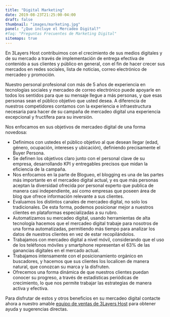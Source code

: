 ```yaml
---
title: "Digital Marketing"
date: 2019-08-23T21:25:00-04:00
draft: false
thumbnail: "images/marketing.jpg"
panel: "¿Que incluye el Mercadeo Digital?"
#faq: "Preguntas Frecuentes de Marketing Digital"
sitemaps: true
---
```


En 3Layers Host contribuimos con el crecimiento de sus medios digitales y de su mercado a través de implementación de entrega efectiva de contenido a sus clientes y público en general, con el fin de hacer crecer sus mercados en redes sociales, lista de noticias, correo electrónico de mercadeo y promoción.

Nuestro personal profesional con más de 5 años de experiencia en tecnologías sociales y mercadeo de correo electrónico puede apoyarle en todos los sentidos para que su mensaje llegue a más personas, y que esas personas sean el público objetivo que usted desea. A diferencia de nuestros competidores contamos con la experiencia e infraestructura necesaria para hacer de su campaña de mercadeo digital una experiencia excepcional y fructífera para su inversión.

Nos enfocamos en sus objetivos de mercadeo digital de una forma novedosa:

* Definimos con ustedes el público objetivo al que desean llegar (edad, género, ocupación, intereses y ubicación), definiendo precisamente el Buyer Persona.
* Se definen los objetivos claro junto con el personal clave de su empresa, desarrollando KPI y entregables precisos que midan la eficiencia de la campaña.
* Nos enfocamos en la parte de Blogueo, el blogging es una de las partes más importante en el mercadeo digital actual, y es que más personas aceptan la diversidad ofrecida por personal experto que publica de manera casi independiente, así como empresas que poseen área de blog que ofrece información relevante a sus clientes.
* Evaluamos los distintos canales de mercadeo digital, no solo los tradicionales. De esta forma, podemos posicionar mejor a nuestros clientes en plataformas especializadas a su rubro.
* Automatizamos su mercadeo digital, usando herramientas de alta tecnología hacemos que el mercadeo digital trabaje para nosotros de una forma automatizadas, permitiendo más tiempo para analizar los datos de nuestros clientes en vez de estar recopilándolos.
* Trabajamos con mercadeo digital a nivel móvil, considerando que el uso de los teléfonos móviles y smartphone representan el 63% de las ganancias digitales en el mercado actual.
* Trabajamos intensamente con el posicionamiento orgánico en buscadores, y hacemos que sus clientes los localicen de manera natural, que conozcan su marca y la disfruten.
* Ofrecemos una forma dinámica de que nuestros clientes puedan conocer su progreso, a través de estadísticas periódicas de crecimiento, lo que nos permite trabajar las estrategias de manera activa y efectiva.

Para disfrutar de estos y otros beneficios en su mercadeo digital contacte ahora a nuestro amable [equipo de ventas de 3Layers Host](https://3layers.host/contact/) para obtener ayuda y sugerencias directas.